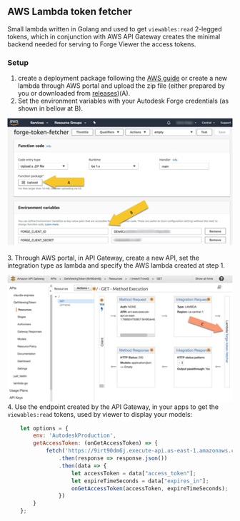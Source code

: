 ## AWS Lambda token fetcher

Small lambda written in Golang and used to get `viewables:read` 2-legged tokens, which in conjunction with AWS API Gateway creates the minimal backend needed for serving to Forge Viewer the access tokens.

### Setup
1. create a deployment package following the [AWS guide](https://docs.aws.amazon.com/lambda/latest/dg/lambda-go-how-to-create-deployment-package.html) or create a new lambda through AWS portal and upload the zip file (either prepared by you or downloaded from [releases](https://github.com/apprentice3d/aws-lambda-token-fetcher/releases))(A).
2.  Set the environment variables with your Autodesk Forge credentials (as shown in bellow at B). 

![](./doc/lambda.jpg)    <br/>   
3. Through AWS portal, in API Gateway, create a new API, set the integration type as lambda and specify the AWS lambda created at step 1.

![](./doc/gateway.jpg) </br>
4. Use the endpoint created by the API Gateway, in your apps to get the `viewables:read` tokens, used by viewer to display your models:

```javascript
    let options = {
        env: 'AutodeskProduction',
        getAccessToken: (onGetAccessToken) => {
            fetch('https://9irt90dm6j.execute-api.us-east-1.amazonaws.com/prod')
                .then(response => response.json())
                .then(data => {
                    let accessToken = data["access_token"];
                    let expireTimeSeconds = data["expires_in"];
                    onGetAccessToken(accessToken, expireTimeSeconds);
                })
        }
    };
```
